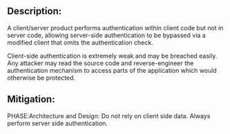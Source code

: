 ## Description:

A client/server product performs authentication within client code but not in server code, allowing server-side authentication to be bypassed via a modified client that omits the authentication check.

Client-side authentication is extremely weak and may be breached easily. Any attacker may read the source code and reverse-engineer the authentication mechanism to access parts of the application which would otherwise be protected.

## Mitigation:


PHASE:Architecture and Design:
Do not rely on client side data. Always perform server side authentication.

